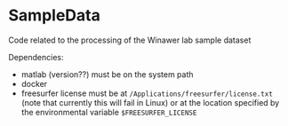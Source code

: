 # SampleData
Code related to the processing of the Winawer lab sample dataset

Dependencies:
- matlab (version??) must be on the system path
- docker
- freesurfer license must be at `/Applications/freesurfer/license.txt`
  (note that currently this will fail in Linux) or at the location
  specified by the environmental variable `$FREESURFER_LICENSE`

